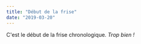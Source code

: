 ```yaml
---
title: "Début de la frise"
date: "2019-03-20"
---
```


C'est le début de la frise chronologique. *Trop bien !*